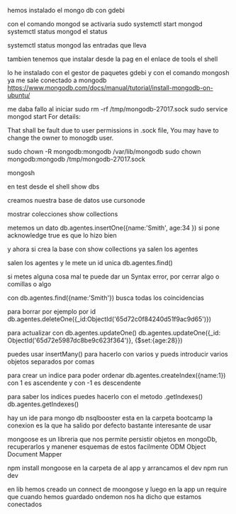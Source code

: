 hemos instalado el mongo db con gdebi

con el comando mongod se activaria 
sudo systemctl start mongod
systemctl status mongod
el status

systemctl status mongod
las entradas que lleva


tambien tenemos que instalar desde la pag en el enlace de tools el shell

lo he instalado con el gestor de paquetes gdebi y con el comando
mongosh
ya me sale conectado a mongodb
https://www.mongodb.com/docs/manual/tutorial/install-mongodb-on-ubuntu/

me daba fallo al iniciar
sudo rm -rf /tmp/mongodb-27017.sock
sudo service mongod start
For details:

That shall be fault due to user permissions in .sock file, You may have to change the owner to monogdb user.

sudo chown -R mongodb:mongodb /var/lib/mongodb
sudo chown mongodb:mongodb /tmp/mongodb-27017.sock

mongosh


en test desde el shell
show dbs

creamos nuestra base de datos
use cursonode

mostrar colecciones
show collections

metemos un dato
db.agentes.insertOne({name:'Smith', age:34 })
si pone acknowledge true es que lo hizo bien

y ahora si crea la base
con show collections 
ya salen los agentes

salen los agentes y le mete un id unica
db.agentes.find()


si metes alguna cosa mal te puede dar un Syntax error, por cerrar algo o comillas o algo

con db.agentes.find({name:'Smith'})
busca todas los coincidencias

para borrar por ejemplo por id
db.agentes.deleteOne({_id:ObjectId('65d72c0f84240d51f9ac9d65')})

para actualizar
con db.agentes.updateOne()
db.agentes.updateOne({_id: ObjectId('65d72e5987dc8be9c623f364')}, {$set:{age:28}})




puedes usar insertMany()
para hacerlo con varios y pueds introducir varios objetos separados por comas

para crear un indice para poder ordenar
db.agentes.createIndex({name:1})
con 1 es ascendente y con -1 es descendente

para saber los indices puedes hacerlo con
el metodo .getIndexes()
db.agentes.getIndexes()



hay un ide para mongo db
nsqlbooster
esta en la carpeta bootcamp
la conexion es la que ha salido por defecto
bastante interesante de usar

mongoose es un libreria que nos permite persistir objetos en mongoDb, recuperarlos y manener esquemas de estos facilmente
ODM Object Document Mapper

npm install mongoose en la carpeta de al app
y arrancamos el dev npm run dev

en lib hemos creado un connect de moongose y luego en la app un require que cuando 
hemos guardado ondemon nos ha dicho que estamos conectados